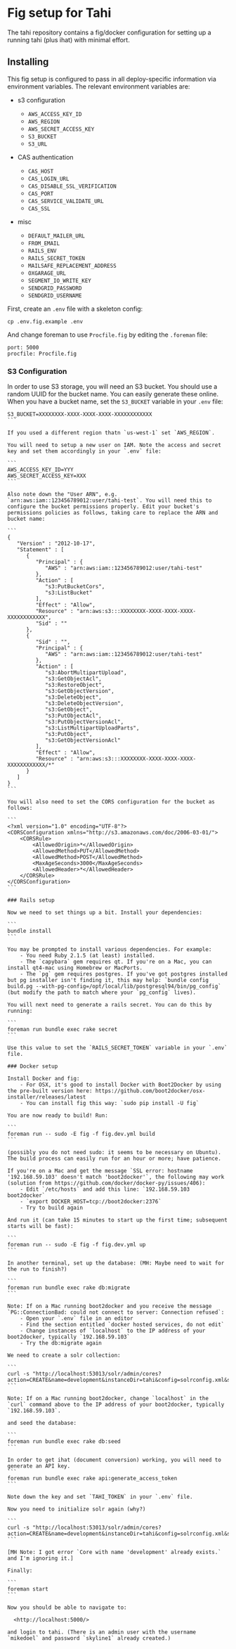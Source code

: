 # Fig setup for Tahi

The tahi repository contains a fig/docker configuration for setting up
a running tahi (plus ihat) with minimal effort.

## Installing

This fig setup is configured to pass in all deploy-specific
information via environment variables. The relevant environment
variables are:

- s3 configuration
    - `AWS_ACCESS_KEY_ID`
    - `AWS_REGION`
    - `AWS_SECRET_ACCESS_KEY`
    - `S3_BUCKET`
    - `S3_URL`

- CAS authentication
    - `CAS_HOST`
    - `CAS_LOGIN_URL`
    - `CAS_DISABLE_SSL_VERIFICATION`
    - `CAS_PORT`
    - `CAS_SERVICE_VALIDATE_URL`
    - `CAS_SSL`

- misc
    - `DEFAULT_MAILER_URL`
    - `FROM_EMAIL`
    - `RAILS_ENV`
    - `RAILS_SECRET_TOKEN`
    - `MAILSAFE_REPLACEMENT_ADDRESS`
    - `OXGARAGE_URL`
    - `SEGMENT_IO_WRITE_KEY`
    - `SENDGRID_PASSWORD`
    - `SENDGRID_USERNAME`

First, create an `.env` file with a skeleton config:

```
cp .env.fig.example .env
```

And change foreman to use ``Procfile.fig`` by editing the ``.foreman``
file:

```
port: 5000
procfile: Procfile.fig
```

### S3 Configuration

In order to use S3 storage, you will need an S3 bucket. You should use
a random UUID for the bucket name. You can easily generate these
online. When you have a bucket name, set the `S3_BUCKET` variable in
your `.env` file:

````
S3_BUCKET=XXXXXXXX-XXXX-XXXX-XXXX-XXXXXXXXXXXX
```

If you used a different region thatn `us-west-1` set `AWS_REGION`.

You will need to setup a new user on IAM. Note the access and secret
key and set them accordingly in your `.env` file:

```
AWS_ACCESS_KEY_ID=YYY
AWS_SECRET_ACCESS_KEY=XXX
```

Also note down the "User ARN", e.g.
`arn:aws:iam::123456789012:user/tahi-test`. You will need this to
configure the bucket permissions properly. Edit your bucket's
permissions policies as follows, taking care to replace the ARN and
bucket name:

```
{
   "Version" : "2012-10-17",
   "Statement" : [
      {
         "Principal" : {
            "AWS" : "arn:aws:iam::123456789012:user/tahi-test"
         },
         "Action" : [
            "s3:PutBucketCors",
            "s3:ListBucket"
         ],
         "Effect" : "Allow",
         "Resource" : "arn:aws:s3:::XXXXXXXX-XXXX-XXXX-XXXX-XXXXXXXXXXXX",
         "Sid" : ""
      },
      {
         "Sid" : "",
         "Principal" : {
            "AWS" : "arn:aws:iam::123456789012:user/tahi-test"
         },
         "Action" : [
            "s3:AbortMultipartUpload",
            "s3:GetObjectAcl",
            "s3:RestoreObject",
            "s3:GetObjectVersion",
            "s3:DeleteObject",
            "s3:DeleteObjectVersion",
            "s3:GetObject",
            "s3:PutObjectAcl",
            "s3:PutObjectVersionAcl",
            "s3:ListMultipartUploadParts",
            "s3:PutObject",
            "s3:GetObjectVersionAcl"
         ],
         "Effect" : "Allow",
         "Resource" : "arn:aws:s3:::XXXXXXXX-XXXX-XXXX-XXXX-XXXXXXXXXXXX/*"
      }
   ]
}
```

You will also need to set the CORS configuration for the bucket as
follows:

```
<?xml version="1.0" encoding="UTF-8"?>
<CORSConfiguration xmlns="http://s3.amazonaws.com/doc/2006-03-01/">
    <CORSRule>
        <AllowedOrigin>*</AllowedOrigin>
        <AllowedMethod>PUT</AllowedMethod>
        <AllowedMethod>POST</AllowedMethod>
        <MaxAgeSeconds>3000</MaxAgeSeconds>
        <AllowedHeader>*</AllowedHeader>
    </CORSRule>
</CORSConfiguration>
```

### Rails setup

Now we need to set things up a bit. Install your dependencies:

```
bundle install
```

You may be prompted to install various dependencies. For example:
    - You need Ruby 2.1.5 (at least) installed.
    - The `capybara` gem requires qt. If you're on a Mac, you can install qt4-mac using Homebrew or MacPorts.
    - The `pg` gem requires postgres. If you've got postgres installed but pg installer isn't finding it, this may help: `bundle config build.pg --with-pg-config=/opt/local/lib/postgresql94/bin/pg_config` (but modify the path to match where your `pg_config` lives).

You will next need to generate a rails secret. You can do this by
running:

```
foreman run bundle exec rake secret
```

Use this value to set the `RAILS_SECRET_TOKEN` variable in your `.env`
file.

### Docker setup

Install Docker and fig:
    - For OSX, it's good to install Docker with Boot2Docker by using the pre-built version here: https://github.com/boot2docker/osx-installer/releases/latest
    - You can install fig this way: `sudo pip install -U fig`

You are now ready to build! Run:

```
foreman run -- sudo -E fig -f fig.dev.yml build
```

(possibly you do not need sudo: it seems to be necessary on Ubuntu). The build process can easily run for an hour or more; have patience.

If you're on a Mac and get the message `SSL error: hostname '192.168.59.103' doesn't match 'boot2docker'`, the following may work (solution from https://github.com/docker/docker-py/issues/406):
    - Edit `/etc/hosts` and add this line: `192.168.59.103 boot2docker`
    - `export DOCKER_HOST=tcp://boot2docker:2376`
    - Try to build again

And run it (can take 15 minutes to start up the first time; subsequent starts will be fast):

```
foreman run -- sudo -E fig -f fig.dev.yml up
```

In another terminal, set up the database: (MH: Maybe need to wait for the run to finish?)

```
foreman run bundle exec rake db:migrate
```

Note: If on a Mac running boot2docker and you receive the message `PG::ConnectionBad: could not connect to server: Connection refused`:
    - Open your `.env` file in an editor
    - Find the section entitled `docker hosted services, do not edit`
    - Change instances of `localhost` to the IP address of your boot2docker, typically `192.168.59.103`
    - Try the db:migrate again

We need to create a solr collection:

```
curl -s "http://localhost:53013/solr/admin/cores?action=CREATE&name=development&instanceDir=tahi&config=solrconfig.xml&schema=schema.xml&dataDir=data"
```

Note: If on a Mac running boot2docker, change `localhost` in the `curl` command above to the IP address of your boot2docker, typically `192.168.59.103`.

and seed the database:

```
foreman run bundle exec rake db:seed
```

In order to get ihat (document conversion) working, you will need to generate an API key. 
```
foreman run bundle exec rake api:generate_access_token
```

Note down the key and set `TAHI_TOKEN` in your `.env` file.

Now you need to initialize solr again (why?)

```
curl -s "http://localhost:53013/solr/admin/cores?action=CREATE&name=development&instanceDir=tahi&config=solrconfig.xml&schema=schema.xml&dataDir=data"
```

[MH Note: I got error `Core with name 'development' already exists.` and I'm ignoring it.]

Finally:

```
foreman start
```

Now you should be able to navigate to:

  <http://localhost:5000/>

and login to tahi. (There is an admin user with the username
`mikedoel` and password `skyline1` already created.)
